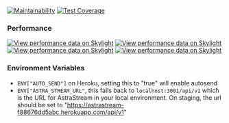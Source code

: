 [![Maintainability](https://api.codeclimate.com/v1/badges/3a9ea7e8f326276472a0/maintainability)](https://codeclimate.com/repos/66f98da635d9d00f848e8d76/maintainability)
[![Test Coverage](https://api.codeclimate.com/v1/badges/3a9ea7e8f326276472a0/test_coverage)](https://codeclimate.com/repos/66f98da635d9d00f848e8d76/test_coverage)
### Performance
[![View performance data on Skylight](https://badges.skylight.io/problem/fXFKED0bPW4M.svg?token=KVZKKnvhMnz1aOt0oDnHJuigdhibTY9aR9E5nQjjZG8)](https://www.skylight.io/app/applications/fXFKED0bPW4M)
[![View performance data on Skylight](https://badges.skylight.io/typical/fXFKED0bPW4M.svg?token=KVZKKnvhMnz1aOt0oDnHJuigdhibTY9aR9E5nQjjZG8)](https://www.skylight.io/app/applications/fXFKED0bPW4M)
[![View performance data on Skylight](https://badges.skylight.io/rpm/fXFKED0bPW4M.svg?token=KVZKKnvhMnz1aOt0oDnHJuigdhibTY9aR9E5nQjjZG8)](https://www.skylight.io/app/applications/fXFKED0bPW4M)
[![View performance data on Skylight](https://badges.skylight.io/status/fXFKED0bPW4M.svg?token=KVZKKnvhMnz1aOt0oDnHJuigdhibTY9aR9E5nQjjZG8)](https://www.skylight.io/app/applications/fXFKED0bPW4M)
### Environment Variables
* ```ENV["AUTO_SEND"]``` on Heroku, setting this to "true" will enable autosend
* ```ENV["ASTRA_STREAM_URL"```, this falls back to ```localhost:3001/api/v1```
which is the URL for AstraStream in your local environment. On staging, the url
should be set to "https://astrastream-f88676dd5abc.herokuapp.com/api/v1"
